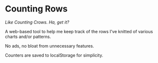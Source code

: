 # Counting Rows
*Like Counting Crows. Ha, get it?*

A web-based tool to help me keep track of the rows I've knitted of various charts and/or patterns. 

No ads, no bloat from unnecessary features.

Counters are saved to localStorage for simplicity.